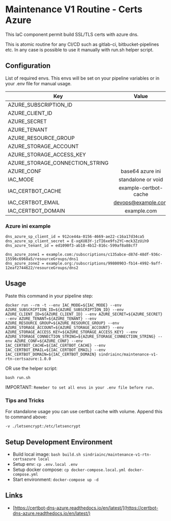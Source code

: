 # Maintenance V1 Routine - Certs Azure

This IaC component permit build SSL/TLS certs with azure dns.

This is atomic routine for any CI/CD such as gitlab-ci, bitbucket-pipelines etc.
In any case is possible to use it manually with run.sh helper script.

## Configuration

List of required envs. This envs will be set on your pipeline variables or in your .env file for manual usage.

| Key                                | Value                         |
| -----------------------------------|:-----------------------------:|
| AZURE_SUBSCRIPTION_ID              | <SubscriptionID>              |
| AZURE_CLIENT_ID                    | <ApplicationId>               |
| AZURE_SECRET                       | <Password>                    |
| AZURE_TENANT                       | <TenantID>                    |
| AZURE_RESOURCE_GROUP               | <ResourceGroupName>           |
| AZURE_STORAGE_ACCOUNT              | <StorageAccountName>          |
| AZURE_STORAGE_ACCESS_KEY           | <value>                       |
| AZURE_STORAGE_CONNECTION_STRING    | <value>                       |
| AZURE_CONF                         | base64 azure ini              |
| IAC_MODE                           | standalone or void            |
| IAC_CERTBOT_CACHE                  | example-certbot-cache         |
| IAC_CERTBOT_EMAIL                  | devops@example.com            |
| IAC_CERTBOT_DOMAIN                 | example.com                   |

### Azure ini example

```
dns_azure_sp_client_id = 912ce44a-0156-4669-ae22-c16a17d34ca5
dns_azure_sp_client_secret = E-xqXU83Y-jzTI6xe9fs2YC~mck3ZzUih9
dns_azure_tenant_id = ed1090f3-ab18-4b12-816c-599af8a88cf7

dns_azure_zone1 = example.com:/subscriptions/c135abce-d87d-48df-936c-15596c6968a5/resourceGroups/dns1
dns_azure_zone2 = example.org:/subscriptions/99800903-fb14-4992-9aff-12eaf2744622/resourceGroups/dns2
```

## Usage

Paste this command in your pipeline step:

`docker run --rm -t --env IAC_MODE=${IAC_MODE} --env AZURE_SUBSCRIPTION_ID=${AZURE_SUBSCRIPTION_ID} --env AZURE_CLIENT_ID=${AZURE_CLIENT_ID} --env AZURE_SECRET=${AZURE_SECRET} --env AZURE_TENANT=${AZURE_TENANT} --env AZURE_RESOURCE_GROUP=${AZURE_RESOURCE_GROUP} --env AZURE_STORAGE_ACCOUNT=${AZURE_STORAGE_ACCOUNT} --env AZURE_STORAGE_ACCESS_KEY=${AZURE_STORAGE_ACCESS_KEY} --env AZURE_STORAGE_CONNECTION_STRING=${AZURE_STORAGE_CONNECTION_STRING} --env AZURE_CONF=${AZURE_CONF} --env IAC_CERTBOT_CACHE=${IAC_CERTBOT_CACHE} --env IAC_CERTBOT_EMAIL=${IAC_CERTBOT_EMAIL} --env IAC_CERTBOT_DOMAIN=${IAC_CERTBOT_DOMAIN} sindriainc/maintenance-v1-rtn-certsazure:1.0.0`

OR use the helper script:

`bash run.sh`

IMPORTANT: `Remeber to set all envs in your .env file before run.`

### Tips and Tricks

For standalone usage you can use certbot cache with volume. Append this to command above:

`-v ./letsencrypt:/etc/letsencrypt`


## Setup Development Environment

- Build local image: `bash build.sh sindriainc/maintenance-v1-rtn-certsazure local`
- Setup env: `cp .env.local .env`
- Setup docker compose: `cp docker-compose.local.yml docker-compose.yml`
- Start environment: `docker-compose up -d`

## Links

- [https://certbot-dns-azure.readthedocs.io/en/latest/](https://certbot-dns-azure.readthedocs.io/en/latest/)